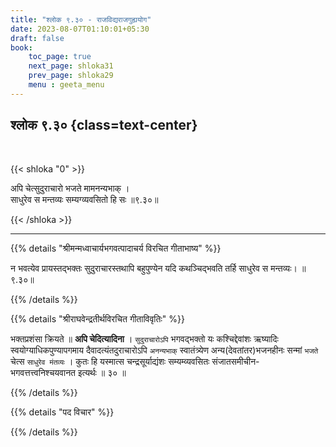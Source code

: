 ```yaml
---
title: "श्लोक ९.३० - राजविद्यराजगुह्ययोग"
date: 2023-08-07T01:10:01+05:30
draft: false
book:
    toc_page: true
    next_page: shloka31
    prev_page: shloka29
    menu : geeta_menu
---
```




## श्लोक ९.३० {class=text-center}

<br/>

{{< shloka  "0"  >}}

अपि चेत्सुदुराचारो भजते मामनन्यभाक् ।   
साधुरेव स मन्तव्यः सम्यग्व्यवसितो हि सः ॥९.३०॥

{{< /shloka >}}

---


{{% details "श्रीमन्मध्वाचार्यभगवत्पादाचर्य विरचित  गीताभाष्य" %}}

न भवत्येव प्रायस्तद्भक्तः सुदुराचारस्तथापि बहुपुण्येन यदि कथञ्चिद्भवति तर्हि साधुरेव स मन्तव्यः।  ॥९.३०॥

{{% /details %}}



{{% details "श्रीराघवेन्द्रतीर्थविरचित गीताविवृतिः" %}}

भक्तप्रशंसा क्रियते ॥ **अपि चेदित्यादिना** । 
`सुदुराचारोऽपि` भगवद्भक्तो यः कश्चिद्देवांशः ऋष्यादिः 
स्वयोग्याधिकपुण्यापगमाय दैवादत्यंतदुराचारोऽपि 
`अनन्यभाक्‌` स्वातंत्र्येण अन्य(देवतांतर)भजनहीनः
सन्मां `भजते` चेत्स `साधुरेव मंतव्यः` । 
कुतः हि यस्मात्स  चन्द्रसूर्याद्यंशः
सम्यम्व्यवसितः संजातसमीचीन- भगवत्तत्त्वनिश्चयवानत इत्यर्थः ॥ ३० ॥

{{% /details %}}



{{% details "पद विचार" %}}


{{% /details %}}

